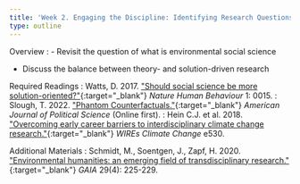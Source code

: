 ```yaml
---
title: 'Week 2. Engaging the Discipline: Identifying Research Questions (Aug 29)'
type: outline
---
```


Overview
: - Revisit the question of what is environmental social science
  - Discuss the balance between theory- and solution-driven research

Required Readings
: Watts, D. 2017. ["Should social science be more solution-oriented?"](https://doi.org/10.1038/s41562-016-0015){:target="_blank"} _Nature Human Behaviour_ 1: 0015.
: Slough, T. 2022. ["Phantom Counterfactuals."](https://doi.org/10.1111/ajps.12715){:target="_blank"} _American Journal of Political Science_ (Online first).
: Hein C.J. et al. 2018. ["Overcoming early career barriers to interdisciplinary climate change research."](https://doi.org/10.1002/wcc.530){:target="_blank"} _WIREs Climate Change_ e530.

Additional Materials
: Schmidt, M., Soentgen, J., Zapf, H. 2020. ["Environmental humanities: an emerging field of transdisciplinary research."](https://doi.org/10.14512/gaia.29.4.6){:target="_blank"} _GAIA_ 29(4): 225-229.
